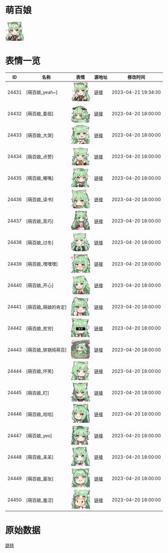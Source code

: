 # 萌百娘

<img src="./cover.png" height="60" alt="cover" />

# 表情一览

|ID|名称|表情|源地址|修改时间|
|----|----|----|----|----|
|24431|[萌百娘_yeah~]|<img src="./pic/024431_%5B萌百娘_yeah~%5D.png" height="60" alt="yeah~"/>|[链接](https://i0.hdslb.com/bfs/garb/78ffdfc8a82a3d54c560bcd1b2cd3d13f461baab.png)|2023-04-21 19:34:30|
|24432|[萌百娘_委屈]|<img src="./pic/024432_%5B萌百娘_委屈%5D.png" height="60" alt="委屈"/>|[链接](https://i0.hdslb.com/bfs/garb/4275704966163b4e1ca472acf7d26af1789ea11a.png)|2023-04-20 18:00:00|
|24433|[萌百娘_大哭]|<img src="./pic/024433_%5B萌百娘_大哭%5D.png" height="60" alt="大哭"/>|[链接](https://i0.hdslb.com/bfs/garb/a2e0a0b54ccb80311b57075e539d8624b5b1b201.png)|2023-04-20 18:00:00|
|24434|[萌百娘_点赞]|<img src="./pic/024434_%5B萌百娘_点赞%5D.png" height="60" alt="点赞"/>|[链接](https://i0.hdslb.com/bfs/garb/86f20210485a7f1fff3419eecec28de59a909cb6.png)|2023-04-20 18:00:00|
|24435|[萌百娘_嘟嘴]|<img src="./pic/024435_%5B萌百娘_嘟嘴%5D.png" height="60" alt="嘟嘴"/>|[链接](https://i0.hdslb.com/bfs/garb/50e6b932cbdb26990008eb2a413cd1034ed28f50.png)|2023-04-20 18:00:00|
|24436|[萌百娘_读书]|<img src="./pic/024436_%5B萌百娘_读书%5D.png" height="60" alt="读书"/>|[链接](https://i0.hdslb.com/bfs/garb/92f649a65afe61150934fe9b8e40a032de277ece.png)|2023-04-20 18:00:00|
|24437|[萌百娘_乖巧]|<img src="./pic/024437_%5B萌百娘_乖巧%5D.png" height="60" alt="乖巧"/>|[链接](https://i0.hdslb.com/bfs/garb/5ee7a58d1a2d39b6d615280707dfd0b8cf5c6262.png)|2023-04-20 18:00:00|
|24438|[萌百娘_过冬]|<img src="./pic/024438_%5B萌百娘_过冬%5D.png" height="60" alt="过冬"/>|[链接](https://i0.hdslb.com/bfs/garb/c54865d958a3b64ada1e237602f5aa83582f896b.png)|2023-04-20 18:00:00|
|24439|[萌百娘_嘿嘿嘿]|<img src="./pic/024439_%5B萌百娘_嘿嘿嘿%5D.png" height="60" alt="嘿嘿嘿"/>|[链接](https://i0.hdslb.com/bfs/garb/85802b7ea4de814abcbb9343df0dfd74d7bf5503.png)|2023-04-20 18:00:00|
|24440|[萌百娘_开心]|<img src="./pic/024440_%5B萌百娘_开心%5D.png" height="60" alt="开心"/>|[链接](https://i0.hdslb.com/bfs/garb/102eb6db01defbd9523808f9b68890e6242d07c3.png)|2023-04-20 18:00:00|
|24441|[萌百娘_萌娘的肯定]|<img src="./pic/024441_%5B萌百娘_萌娘的肯定%5D.png" height="60" alt="萌娘的肯定"/>|[链接](https://i0.hdslb.com/bfs/garb/620dc7d69a389d9ed97d227317a31c508d91eab3.png)|2023-04-20 18:00:00|
|24442|[萌百娘_贫穷]|<img src="./pic/024442_%5B萌百娘_贫穷%5D.png" height="60" alt="贫穷"/>|[链接](https://i0.hdslb.com/bfs/garb/43b88f9ed95534977329181424c1563c1a582652.png)|2023-04-20 18:00:00|
|24443|[萌百娘_铁锅炖萌百]|<img src="./pic/024443_%5B萌百娘_铁锅炖萌百%5D.png" height="60" alt="铁锅炖萌百"/>|[链接](https://i0.hdslb.com/bfs/garb/00396260391571c432d7524ea5cf6119b8a4e2cb.png)|2023-04-20 18:00:00|
|24444|[萌百娘_坏笑]|<img src="./pic/024444_%5B萌百娘_坏笑%5D.png" height="60" alt="坏笑"/>|[链接](https://i0.hdslb.com/bfs/garb/3f4befc4f252f6f1fb55bea4023de4a8453d05a8.png)|2023-04-20 18:00:00|
|24445|[萌百娘_盯]|<img src="./pic/024445_%5B萌百娘_盯%5D.png" height="60" alt="盯"/>|[链接](https://i0.hdslb.com/bfs/garb/776b66387e41eb8d24b2939f8d47b328869a6beb.png)|2023-04-20 18:00:00|
|24446|[萌百娘_哈哈]|<img src="./pic/024446_%5B萌百娘_哈哈%5D.png" height="60" alt="哈哈"/>|[链接](https://i0.hdslb.com/bfs/garb/d621ebe1abc6133a72139cc7014b17ee56139f6b.png)|2023-04-20 18:00:00|
|24447|[萌百娘_yes]|<img src="./pic/024447_%5B萌百娘_yes%5D.png" height="60" alt="yes"/>|[链接](https://i0.hdslb.com/bfs/garb/96d21459db1f310203c465cb2d3a6be9c11b9363.png)|2023-04-20 18:00:00|
|24448|[萌百娘_呆呆]|<img src="./pic/024448_%5B萌百娘_呆呆%5D.png" height="60" alt="呆呆"/>|[链接](https://i0.hdslb.com/bfs/garb/28e9eccbe0ce31b2f76d3546b55f70bb66665a8d.png)|2023-04-20 18:00:00|
|24449|[萌百娘_嚣张]|<img src="./pic/024449_%5B萌百娘_嚣张%5D.png" height="60" alt="嚣张"/>|[链接](https://i0.hdslb.com/bfs/garb/69fda59746746055a7247a07ecbccb74fb134028.png)|2023-04-20 18:00:00|
|24450|[萌百娘_羞涩]|<img src="./pic/024450_%5B萌百娘_羞涩%5D.png" height="60" alt="羞涩"/>|[链接](https://i0.hdslb.com/bfs/garb/630126205d35e6918d1b1fd63a7328a4cb92b891.png)|2023-04-20 18:00:00|

# 原始数据

[跳转](./raw.json)


